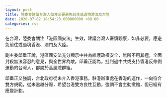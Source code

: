 ```yaml
---
layout: post
title: 陸委會建議台灣人如非必要避免前往或過境港澳及大陸
date: 2020-07-02 18:54:23.000000000 +08:00
categories: rss
---
```


在台灣，陸委會關注「港區國安法」生效，建議台灣人審慎觀察，如非必要，應避免前往或過境香港、澳門及大陸。

副主委邱垂正說，港區國安法充分顯示中共為維護政權安全，無所不用其極，全面封殺無法容忍的意見，與全世界為敵。邱垂正認為，批判過中共或支持香港反修例運動的台灣人，都屬於高風險群組。

邱垂正又強調，台北政府從未介入香港事務，駐港辦事處在香港的運作，一向符合雙方規範，從未逾越分際，希望台港雙方良性互動，強調不會主動撤館，但已經有應變計劃。
